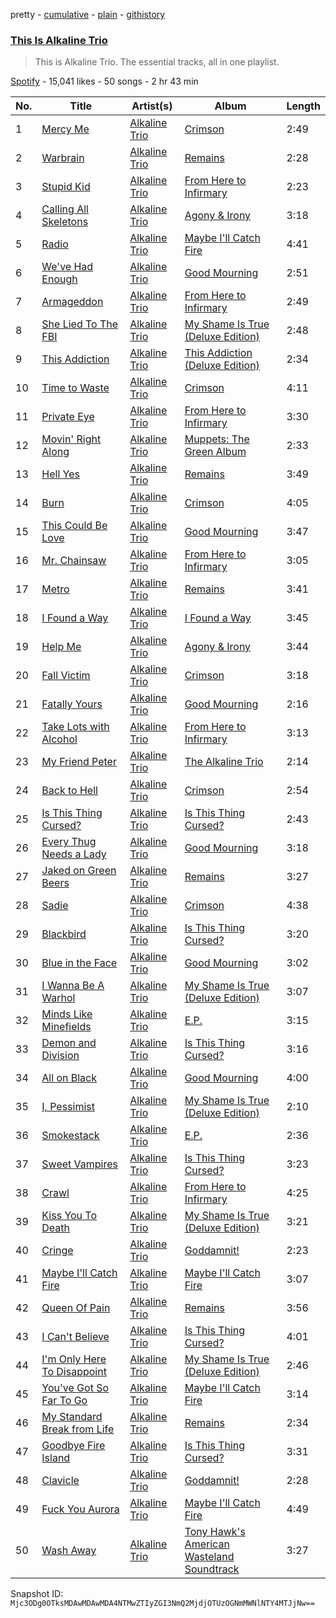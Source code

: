 pretty - [cumulative](/playlists/cumulative/37i9dQZF1DZ06evO0Df5sI.md) - [plain](/playlists/plain/37i9dQZF1DZ06evO0Df5sI) - [githistory](https://github.githistory.xyz/mackorone/spotify-playlist-archive/blob/main/playlists/plain/37i9dQZF1DZ06evO0Df5sI)

### [This Is Alkaline Trio](https://open.spotify.com/playlist/37i9dQZF1DZ06evO0Df5sI)

> This is Alkaline Trio\. The essential tracks, all in one playlist.

[Spotify](https://open.spotify.com/user/spotify) - 15,041 likes - 50 songs - 2 hr 43 min

| No. | Title | Artist(s) | Album | Length |
|---|---|---|---|---|
| 1 | [Mercy Me](https://open.spotify.com/track/2YrB3vM3H7TcXZ0rAq4X8Y) | [Alkaline Trio](https://open.spotify.com/artist/1aEYCT7t18aM3VvM6y8oVR) | [Crimson](https://open.spotify.com/album/1nbbNU8TtGkPtYlLpmP1ZY) | 2:49 |
| 2 | [Warbrain](https://open.spotify.com/track/6M8UhCdVuWxKwVRhe3sWQa) | [Alkaline Trio](https://open.spotify.com/artist/1aEYCT7t18aM3VvM6y8oVR) | [Remains](https://open.spotify.com/album/6UrR2pGs8FzRMrQZxQvI2H) | 2:28 |
| 3 | [Stupid Kid](https://open.spotify.com/track/504aMSptpjhMNdtYvbXzjv) | [Alkaline Trio](https://open.spotify.com/artist/1aEYCT7t18aM3VvM6y8oVR) | [From Here to Infirmary](https://open.spotify.com/album/74FavWuKZGG8tp3jpMVzN4) | 2:23 |
| 4 | [Calling All Skeletons](https://open.spotify.com/track/4uicyqoy9VwvWzxu5nbyDc) | [Alkaline Trio](https://open.spotify.com/artist/1aEYCT7t18aM3VvM6y8oVR) | [Agony & Irony](https://open.spotify.com/album/2kmTbt2NyJsx4x0GnZ4uBH) | 3:18 |
| 5 | [Radio](https://open.spotify.com/track/3VVstQ0fpj4pdSPe2QZT5z) | [Alkaline Trio](https://open.spotify.com/artist/1aEYCT7t18aM3VvM6y8oVR) | [Maybe I'll Catch Fire](https://open.spotify.com/album/1geOrMhJFz0gonGQ8A5e8m) | 4:41 |
| 6 | [We've Had Enough](https://open.spotify.com/track/5I1ZxztCi4MdwQYFQgYJel) | [Alkaline Trio](https://open.spotify.com/artist/1aEYCT7t18aM3VvM6y8oVR) | [Good Mourning](https://open.spotify.com/album/6hj7cv9c4x3OteLDKdGL0l) | 2:51 |
| 7 | [Armageddon](https://open.spotify.com/track/5s4uRy5aXZnOBLeovT4jNt) | [Alkaline Trio](https://open.spotify.com/artist/1aEYCT7t18aM3VvM6y8oVR) | [From Here to Infirmary](https://open.spotify.com/album/74FavWuKZGG8tp3jpMVzN4) | 2:49 |
| 8 | [She Lied To The FBI](https://open.spotify.com/track/3rQWKxOJtn2EXr6j3KfHdO) | [Alkaline Trio](https://open.spotify.com/artist/1aEYCT7t18aM3VvM6y8oVR) | [My Shame Is True \(Deluxe Edition\)](https://open.spotify.com/album/47ooGYp4iWw3HqEYpMPMIV) | 2:48 |
| 9 | [This Addiction](https://open.spotify.com/track/2LI6D6z57Lq2QTQH6Tgsz0) | [Alkaline Trio](https://open.spotify.com/artist/1aEYCT7t18aM3VvM6y8oVR) | [This Addiction \(Deluxe Edition\)](https://open.spotify.com/album/4otoRgtApYRPsuxrW3Xaxj) | 2:34 |
| 10 | [Time to Waste](https://open.spotify.com/track/0imHRp0dntswjXWQxkWhZP) | [Alkaline Trio](https://open.spotify.com/artist/1aEYCT7t18aM3VvM6y8oVR) | [Crimson](https://open.spotify.com/album/1nbbNU8TtGkPtYlLpmP1ZY) | 4:11 |
| 11 | [Private Eye](https://open.spotify.com/track/5W68YeADvFGOegS3TmP7w8) | [Alkaline Trio](https://open.spotify.com/artist/1aEYCT7t18aM3VvM6y8oVR) | [From Here to Infirmary](https://open.spotify.com/album/74FavWuKZGG8tp3jpMVzN4) | 3:30 |
| 12 | [Movin' Right Along](https://open.spotify.com/track/0avaVpOJTKyV87oMmjVMXw) | [Alkaline Trio](https://open.spotify.com/artist/1aEYCT7t18aM3VvM6y8oVR) | [Muppets: The Green Album](https://open.spotify.com/album/77klgRm6FxdgXYArYvXGYj) | 2:33 |
| 13 | [Hell Yes](https://open.spotify.com/track/6J7SJqAZa4eFvoFCsKhsvb) | [Alkaline Trio](https://open.spotify.com/artist/1aEYCT7t18aM3VvM6y8oVR) | [Remains](https://open.spotify.com/album/6UrR2pGs8FzRMrQZxQvI2H) | 3:49 |
| 14 | [Burn](https://open.spotify.com/track/2oOrzZmHfAhYBPsAFg079R) | [Alkaline Trio](https://open.spotify.com/artist/1aEYCT7t18aM3VvM6y8oVR) | [Crimson](https://open.spotify.com/album/1nbbNU8TtGkPtYlLpmP1ZY) | 4:05 |
| 15 | [This Could Be Love](https://open.spotify.com/track/5rDLisLOgjDqLqEQNMAqmT) | [Alkaline Trio](https://open.spotify.com/artist/1aEYCT7t18aM3VvM6y8oVR) | [Good Mourning](https://open.spotify.com/album/6hj7cv9c4x3OteLDKdGL0l) | 3:47 |
| 16 | [Mr\. Chainsaw](https://open.spotify.com/track/20t6jJkDNQed6QGYlC0eFa) | [Alkaline Trio](https://open.spotify.com/artist/1aEYCT7t18aM3VvM6y8oVR) | [From Here to Infirmary](https://open.spotify.com/album/74FavWuKZGG8tp3jpMVzN4) | 3:05 |
| 17 | [Metro](https://open.spotify.com/track/7bOjSUJ9F6R8VMnmLjC0wd) | [Alkaline Trio](https://open.spotify.com/artist/1aEYCT7t18aM3VvM6y8oVR) | [Remains](https://open.spotify.com/album/6UrR2pGs8FzRMrQZxQvI2H) | 3:41 |
| 18 | [I Found a Way](https://open.spotify.com/track/3SW1iJWxeVKTn32gL76srO) | [Alkaline Trio](https://open.spotify.com/artist/1aEYCT7t18aM3VvM6y8oVR) | [I Found a Way](https://open.spotify.com/album/5Dv4BNIrxowlDyal7reMwy) | 3:45 |
| 19 | [Help Me](https://open.spotify.com/track/1Fy9hQQLek2UpOYUEPjiYn) | [Alkaline Trio](https://open.spotify.com/artist/1aEYCT7t18aM3VvM6y8oVR) | [Agony & Irony](https://open.spotify.com/album/2kmTbt2NyJsx4x0GnZ4uBH) | 3:44 |
| 20 | [Fall Victim](https://open.spotify.com/track/4NFV9MCy465LEe7vXMf6ZN) | [Alkaline Trio](https://open.spotify.com/artist/1aEYCT7t18aM3VvM6y8oVR) | [Crimson](https://open.spotify.com/album/1nbbNU8TtGkPtYlLpmP1ZY) | 3:18 |
| 21 | [Fatally Yours](https://open.spotify.com/track/5ZQvdpuEbWiKQVWn8tsJ94) | [Alkaline Trio](https://open.spotify.com/artist/1aEYCT7t18aM3VvM6y8oVR) | [Good Mourning](https://open.spotify.com/album/6hj7cv9c4x3OteLDKdGL0l) | 2:16 |
| 22 | [Take Lots with Alcohol](https://open.spotify.com/track/12pC1Ij4F7Zeq60ptohMCi) | [Alkaline Trio](https://open.spotify.com/artist/1aEYCT7t18aM3VvM6y8oVR) | [From Here to Infirmary](https://open.spotify.com/album/74FavWuKZGG8tp3jpMVzN4) | 3:13 |
| 23 | [My Friend Peter](https://open.spotify.com/track/27jbQySldKEX1W17293Mto) | [Alkaline Trio](https://open.spotify.com/artist/1aEYCT7t18aM3VvM6y8oVR) | [The Alkaline Trio](https://open.spotify.com/album/5waByzUzczyEbkV55jcIke) | 2:14 |
| 24 | [Back to Hell](https://open.spotify.com/track/6xUF7fIIBlMKTCGu1x5s8p) | [Alkaline Trio](https://open.spotify.com/artist/1aEYCT7t18aM3VvM6y8oVR) | [Crimson](https://open.spotify.com/album/1nbbNU8TtGkPtYlLpmP1ZY) | 2:54 |
| 25 | [Is This Thing Cursed?](https://open.spotify.com/track/4KgLMgC9724dK12vbHkbYk) | [Alkaline Trio](https://open.spotify.com/artist/1aEYCT7t18aM3VvM6y8oVR) | [Is This Thing Cursed?](https://open.spotify.com/album/1qmUB0PQQDdu00WMpro2YC) | 2:43 |
| 26 | [Every Thug Needs a Lady](https://open.spotify.com/track/0bvat3eFe9HfUd1opSVXl7) | [Alkaline Trio](https://open.spotify.com/artist/1aEYCT7t18aM3VvM6y8oVR) | [Good Mourning](https://open.spotify.com/album/6hj7cv9c4x3OteLDKdGL0l) | 3:18 |
| 27 | [Jaked on Green Beers](https://open.spotify.com/track/0LWnqm6bl3aUqmlEeGuiry) | [Alkaline Trio](https://open.spotify.com/artist/1aEYCT7t18aM3VvM6y8oVR) | [Remains](https://open.spotify.com/album/6UrR2pGs8FzRMrQZxQvI2H) | 3:27 |
| 28 | [Sadie](https://open.spotify.com/track/5KwPQNnzA87NSBilvBBDr1) | [Alkaline Trio](https://open.spotify.com/artist/1aEYCT7t18aM3VvM6y8oVR) | [Crimson](https://open.spotify.com/album/1nbbNU8TtGkPtYlLpmP1ZY) | 4:38 |
| 29 | [Blackbird](https://open.spotify.com/track/4xQa40wrBDGrIyt3GpHlU1) | [Alkaline Trio](https://open.spotify.com/artist/1aEYCT7t18aM3VvM6y8oVR) | [Is This Thing Cursed?](https://open.spotify.com/album/1qmUB0PQQDdu00WMpro2YC) | 3:20 |
| 30 | [Blue in the Face](https://open.spotify.com/track/6eo0pGSL1WVhZQjUfqix5M) | [Alkaline Trio](https://open.spotify.com/artist/1aEYCT7t18aM3VvM6y8oVR) | [Good Mourning](https://open.spotify.com/album/6hj7cv9c4x3OteLDKdGL0l) | 3:02 |
| 31 | [I Wanna Be A Warhol](https://open.spotify.com/track/0YCFg0xT3mu189q1KmhjO6) | [Alkaline Trio](https://open.spotify.com/artist/1aEYCT7t18aM3VvM6y8oVR) | [My Shame Is True \(Deluxe Edition\)](https://open.spotify.com/album/47ooGYp4iWw3HqEYpMPMIV) | 3:07 |
| 32 | [Minds Like Minefields](https://open.spotify.com/track/4hKsDk5XzS7oYi0aWGIBvH) | [Alkaline Trio](https://open.spotify.com/artist/1aEYCT7t18aM3VvM6y8oVR) | [E.P.](https://open.spotify.com/album/7f6VPDEapsQExFKB58VQbY) | 3:15 |
| 33 | [Demon and Division](https://open.spotify.com/track/1z1KFCZnxDl5YsJPhJcqqB) | [Alkaline Trio](https://open.spotify.com/artist/1aEYCT7t18aM3VvM6y8oVR) | [Is This Thing Cursed?](https://open.spotify.com/album/1qmUB0PQQDdu00WMpro2YC) | 3:16 |
| 34 | [All on Black](https://open.spotify.com/track/4rfYCOLDI3HjU7Ma0Do2l4) | [Alkaline Trio](https://open.spotify.com/artist/1aEYCT7t18aM3VvM6y8oVR) | [Good Mourning](https://open.spotify.com/album/6hj7cv9c4x3OteLDKdGL0l) | 4:00 |
| 35 | [I, Pessimist](https://open.spotify.com/track/219DU5WdarWWzSssghQqPH) | [Alkaline Trio](https://open.spotify.com/artist/1aEYCT7t18aM3VvM6y8oVR) | [My Shame Is True \(Deluxe Edition\)](https://open.spotify.com/album/47ooGYp4iWw3HqEYpMPMIV) | 2:10 |
| 36 | [Smokestack](https://open.spotify.com/track/6uRRWR5s0vOofSzL7UPB8d) | [Alkaline Trio](https://open.spotify.com/artist/1aEYCT7t18aM3VvM6y8oVR) | [E.P.](https://open.spotify.com/album/7f6VPDEapsQExFKB58VQbY) | 2:36 |
| 37 | [Sweet Vampires](https://open.spotify.com/track/0bNh4dFYghzvk3uCNKweap) | [Alkaline Trio](https://open.spotify.com/artist/1aEYCT7t18aM3VvM6y8oVR) | [Is This Thing Cursed?](https://open.spotify.com/album/1qmUB0PQQDdu00WMpro2YC) | 3:23 |
| 38 | [Crawl](https://open.spotify.com/track/3VsFBlBhHKN9TpsvRjH8c7) | [Alkaline Trio](https://open.spotify.com/artist/1aEYCT7t18aM3VvM6y8oVR) | [From Here to Infirmary](https://open.spotify.com/album/74FavWuKZGG8tp3jpMVzN4) | 4:25 |
| 39 | [Kiss You To Death](https://open.spotify.com/track/74ocpSSePJzUbfstuWISWD) | [Alkaline Trio](https://open.spotify.com/artist/1aEYCT7t18aM3VvM6y8oVR) | [My Shame Is True \(Deluxe Edition\)](https://open.spotify.com/album/47ooGYp4iWw3HqEYpMPMIV) | 3:21 |
| 40 | [Cringe](https://open.spotify.com/track/0rp47ZE0Ej8bc7KbgvoQRG) | [Alkaline Trio](https://open.spotify.com/artist/1aEYCT7t18aM3VvM6y8oVR) | [Goddamnit!](https://open.spotify.com/album/7MtJrKwP2h9eJMqnooR6iM) | 2:23 |
| 41 | [Maybe I'll Catch Fire](https://open.spotify.com/track/53S0JdlqoD0YJn1DVZGX4x) | [Alkaline Trio](https://open.spotify.com/artist/1aEYCT7t18aM3VvM6y8oVR) | [Maybe I'll Catch Fire](https://open.spotify.com/album/1geOrMhJFz0gonGQ8A5e8m) | 3:07 |
| 42 | [Queen Of Pain](https://open.spotify.com/track/0Vx2PPv6MPcbOLJsm3wnuy) | [Alkaline Trio](https://open.spotify.com/artist/1aEYCT7t18aM3VvM6y8oVR) | [Remains](https://open.spotify.com/album/6UrR2pGs8FzRMrQZxQvI2H) | 3:56 |
| 43 | [I Can't Believe](https://open.spotify.com/track/0YqdsM9x9NtKUfwqooo6iV) | [Alkaline Trio](https://open.spotify.com/artist/1aEYCT7t18aM3VvM6y8oVR) | [Is This Thing Cursed?](https://open.spotify.com/album/1qmUB0PQQDdu00WMpro2YC) | 4:01 |
| 44 | [I'm Only Here To Disappoint](https://open.spotify.com/track/0QXKhyc7lfizn5IzeKk2fV) | [Alkaline Trio](https://open.spotify.com/artist/1aEYCT7t18aM3VvM6y8oVR) | [My Shame Is True \(Deluxe Edition\)](https://open.spotify.com/album/47ooGYp4iWw3HqEYpMPMIV) | 2:46 |
| 45 | [You've Got So Far To Go](https://open.spotify.com/track/03EV0UHtbLLZxRMk2k638B) | [Alkaline Trio](https://open.spotify.com/artist/1aEYCT7t18aM3VvM6y8oVR) | [Maybe I'll Catch Fire](https://open.spotify.com/album/1geOrMhJFz0gonGQ8A5e8m) | 3:14 |
| 46 | [My Standard Break from Life](https://open.spotify.com/track/5o3o957pQk9riQYqg0iDoF) | [Alkaline Trio](https://open.spotify.com/artist/1aEYCT7t18aM3VvM6y8oVR) | [Remains](https://open.spotify.com/album/6UrR2pGs8FzRMrQZxQvI2H) | 2:34 |
| 47 | [Goodbye Fire Island](https://open.spotify.com/track/11b8iIU8p1DnkrMaVipeSp) | [Alkaline Trio](https://open.spotify.com/artist/1aEYCT7t18aM3VvM6y8oVR) | [Is This Thing Cursed?](https://open.spotify.com/album/1qmUB0PQQDdu00WMpro2YC) | 3:31 |
| 48 | [Clavicle](https://open.spotify.com/track/5vs0XuWAemXGTZK83eaF9f) | [Alkaline Trio](https://open.spotify.com/artist/1aEYCT7t18aM3VvM6y8oVR) | [Goddamnit!](https://open.spotify.com/album/7MtJrKwP2h9eJMqnooR6iM) | 2:28 |
| 49 | [Fuck You Aurora](https://open.spotify.com/track/5a9yyZE83UskiAlIsQR7Lz) | [Alkaline Trio](https://open.spotify.com/artist/1aEYCT7t18aM3VvM6y8oVR) | [Maybe I'll Catch Fire](https://open.spotify.com/album/1geOrMhJFz0gonGQ8A5e8m) | 4:49 |
| 50 | [Wash Away](https://open.spotify.com/track/6SInb5FLqUK8NmlAtXUNaJ) | [Alkaline Trio](https://open.spotify.com/artist/1aEYCT7t18aM3VvM6y8oVR) | [Tony Hawk's American Wasteland Soundtrack](https://open.spotify.com/album/1ttszNk2tbxuzeln1Ib7e0) | 3:27 |

Snapshot ID: `Mjc3ODg0OTksMDAwMDAwMDA4NTMwZTIyZGI3NmQ2MjdjOTUzOGNmMWNlNTY4MTJjNw==`
